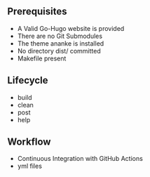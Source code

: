 ## Prerequisites
- A Valid Go-Hugo website is provided
- There are no Git Submodules
- The theme ananke is installed
- No directory dist/ committed
- Makefile present

## Lifecycle
- build
- clean
- post
- help

## Workflow
- Continuous Integration with GitHub Actions
- yml files